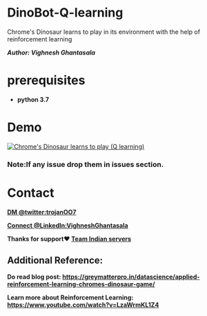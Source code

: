 # DinoBot-Q-learning
Chrome's Dinosaur learns to play in its environment with the help of reinforcement learning 

***Author: Vighnesh Ghantasala***
# prerequisites
  * __python 3.7__
  
 # Demo
[![Chrome's Dinosaur learns to play (Q learning) ](https://i9.ytimg.com/vi/mm2k6TzPvNQ/mq2.jpg?sqp=CPTuzPgF&rs=AOn4CLA6n3pTAw3Inm-4At3Mgx-kFOkmKg)](http://www.youtube.com/watch?v=mm2k6TzPvNQ "Chrome's Dinosaur learns to play using Q learning")

### Note:If any issue drop them in issues section.

# Contact
**[DM @twitter:trojanOO7](https://twitter.com/trojanOO7)**

**[Connect @LinkedIn:VighneshGhantasala](https://www.linkedin.com/in/vighnesh-ghantasala-49394094)**

**Thanks for support❤️ [Team Indian servers](https://www.youtube.com/channel/UCatqeo134VuJdH1HpeCSzTg)**

## Additional Reference:

**Do read blog post: https://greymatterpro.in/datascience/applied-reinforcement-learning-chromes-dinosaur-game/**

**Learn more about Reinforcement Learning: https://www.youtube.com/watch?v=LzaWrmKL1Z4**
